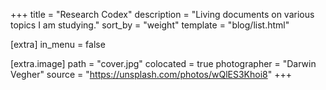 +++
title = "Research Codex"
description = "Living documents on various topics I am studying."
sort_by = "weight"
template = "blog/list.html"

[extra]
in_menu = false

[extra.image]
path = "cover.jpg"
colocated = true
photographer = "Darwin Vegher"
source = "https://unsplash.com/photos/wQlES3Khoi8"
+++

